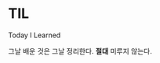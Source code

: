 # TIL
Today I Learned  

그날 배운 것은 그날 정리한다. **절대** 미루지 않는다.
<!--stackedit_data:
eyJoaXN0b3J5IjpbLTE2OTYxNzUyNV19
-->